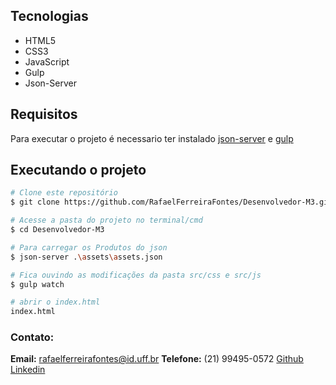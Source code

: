 
## Tecnologias

* HTML5
* CSS3
* JavaScript
* Gulp
* Json-Server

## Requisitos

Para executar o projeto é necessario ter instalado [json-server](https://github.com/typicode/json-server) e [gulp](https://github.com/gulpjs/gulp)

## Executando o projeto

```bash
# Clone este repositório
$ git clone https://github.com/RafaelFerreiraFontes/Desenvolvedor-M3.git

# Acesse a pasta do projeto no terminal/cmd
$ cd Desenvolvedor-M3

# Para carregar os Produtos do json
$ json-server .\assets\assets.json

# Fica ouvindo as modificações da pasta src/css e src/js
$ gulp watch

# abrir o index.html
index.html
```

### Contato:
**Email:** rafaelferreirafontes@id.uff.br
**Telefone:** (21) 99495-0572
[Github](https://github.com/RafaelFerreiraFontes/) [Linkedin](https://www.linkedin.com/in/rafael-ferreira-fontes-a9a66b218/)